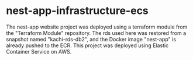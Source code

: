 # nest-app-infrastructure-ecs

The nest-app website project was deployed using a terraform module from the "Terraform Module" repository. 
The rds used here was restored from a snapshot named "kachi-rds-db2", and the Docker image "nest-app" is already pushed to the ECR.
This project was deployed using Elastic Container Service on AWS. 
